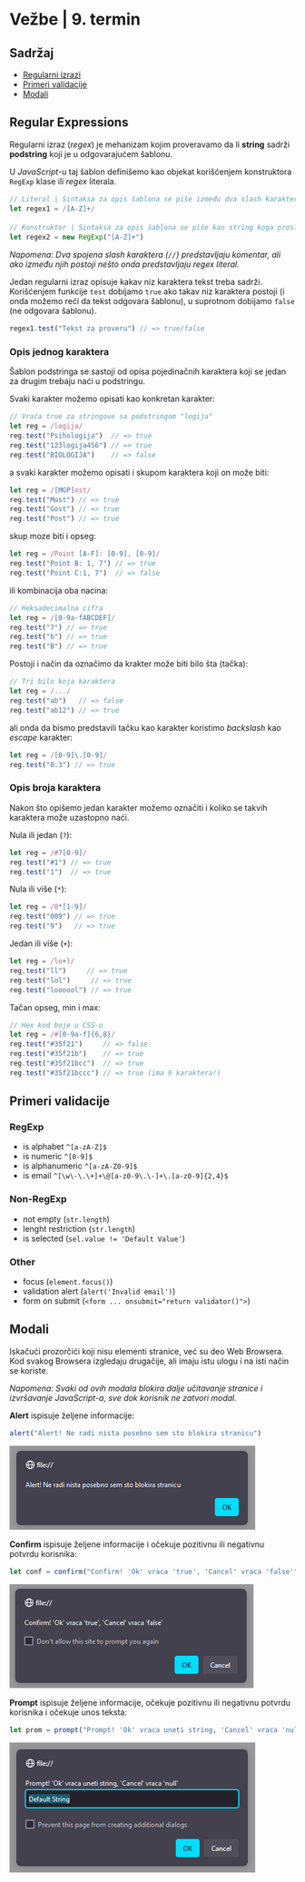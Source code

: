 # Vežbe | 9. termin

## Sadržaj

- [Regularni izrazi](#regular-expressions)
- [Primeri validacije](#primeri-validacije)
- [Modali](#modali)


## Regular Expressions

Regularni izraz (_regex_) je mehanizam kojim proveravamo da li **string** sadrži **podstring** koji je u odgovarajućem šablonu.

U _JavaScript_-u taj šablon definišemo kao objekat korišćenjem konstruktora `RegExp` klase ili _regex_ literala.

```js
// Literal | Sintaksa za opis šablona se piše između dva slash karaktera
let regex1 = /[A-Z]+/             

// Konstruktor | Sintaksa za opis šablona se piše kao string koga prosleđujemo konstruktoru
let regex2 = new RegExp("[A-Z]+") 
```

_Napomena: Dva spojena slash karaktera (`//`) predstavljaju komentar, ali ako između njih postoji nešto onda predstavljaju regex literal._

Jedan regularni izraz opisuje kakav niz karaktera tekst treba sadrži. Korišćenjem funkcije `test` dobijamo `true` ako takav niz karaktera postoji (i onda možemo reći da tekst odgovara šablonu), u suprotnom dobijamo `false` (ne odgovara šablonu).

```js
regex1.test("Tekst za proveru") // => true/false
```

### Opis jednog karaktera

Šablon podstringa se sastoji od opisa pojedinačnih karaktera koji se jedan za drugim trebaju naći u podstringu.

Svaki karakter možemo opisati kao konkretan karakter:

```js
// Vraća true za stringove sa podstringom "logija"
let reg = /logija/
reg.test("Psihologija")  // => true
reg.test("123logija456") // => true
reg.test("BIOLOGIJA")    // => false
```

a svaki karakter možemo opisati i skupom karaktera koji on može biti:

```js
let reg = /[MGP]ost/
reg.test("Most") // => true
reg.test("Gost") // => true
reg.test("Post") // => true
```

skup moze biti i opseg:

```js
let reg = /Point [A-F]: [0-9], [0-9]/
reg.test("Point B: 1, 7") // => true
reg.test("Point C:1, 7")  // => false
```

ili kombinacija oba nacina:

```js
// Heksadecimalna cifra
let reg = /[0-9a-fABCDEF]/
reg.test("7") // => true
reg.test("b") // => true
reg.test("B") // => true
```

Postoji i način da označimo da krakter može biti bilo šta (tačka):

```js
// Tri bilo koja karaktera
let reg = /.../
reg.test("ab")   // => false
reg.test("ab12") // => true
```

ali onda da bismo predstavili tačku kao karakter koristimo _backslash_ kao _escape_ karakter:

```js
let reg = /[0-9]\.[0-9]/
reg.test("0.3") // => true
```

### Opis broja karaktera

Nakon što opišemo jedan karakter možemo označiti i koliko se takvih karaktera može uzastopno naći.

Nula ili jedan (`?`):

```js
let reg = /#?[0-9]/
reg.test("#1") // => true
reg.test("1")  // => true
```

Nula ili više (`*`):

```js
let reg = /0*[1-9]/
reg.test("009") // => true
reg.test("9")   // => true
```

Jedan ili više (`+`):

```js
let reg = /lo+l/
reg.test("ll")     // => true
reg.test("lol")     // => true
reg.test("loooool") // => true
```

Tačan opseg, min i max:

```js
// Hex kod boje u CSS-u
let reg = /#[0-9a-f]{6,8}/
reg.test("#35f21")     // => false
reg.test("#35f21b")    // => true
reg.test("#35f21bcc")  // => true
reg.test("#35f21bccc") // => true (ima 9 karaktera!)
```


## Primeri validacije

### RegExp
- is alphabet `^[a-zA-Z]$`
- is numeric `^[0-9]$`
- is alphanumeric `^[a-zA-Z0-9]$`
- is email `^[\w\-\.\+]+\@[a-z0-9\.\-]+\.[a-z0-9]{2,4}$`

### Non-RegExp
- not empty (`str.length`)
- lenght restriction (`str.length`)
- is selected (`sel.value != 'Default Value'`)

### Other
- focus (`element.focus()`)
- validation alert (`alert('Invalid email')`)
- form on submit (`<form ... onsubmit="return validator()">`)


## Modali

Iskačući prozorčići koji nisu elementi stranice, već su deo Web Browsera. Kod svakog Browsera izgledaju drugačije, ali imaju istu ulogu i na isti način se koriste.

_Napomena: Svaki od ovih modala blokira dalje učitavanje stranice i izvršavanje JavaScript-a, sve dok korisnik ne zatvori modal._

**Alert** ispisuje željene informacije:
```js
alert("Alert! Ne radi nista posebno sem sto blokira stranicu")
```
![Alert](res/alert-firefox.png)

**Confirm** ispisuje željene informacije i očekuje pozitivnu ili negativnu potvrdu korisnika:
```js
let conf = confirm("Confirm! 'Ok' vraca 'true', 'Cancel' vraca 'false'")
```
![Confirm](res/confirm-firefox.png)

**Prompt** ispisuje željene informacije, očekuje pozitivnu ili negativnu potvrdu korisnika i očekuje unos teksta:
```js
let prom = prompt("Prompt! 'Ok' vraca uneti string, 'Cancel' vraca 'null'", "Default String")
```
![Prompt](res/prompt-firefox.png)
